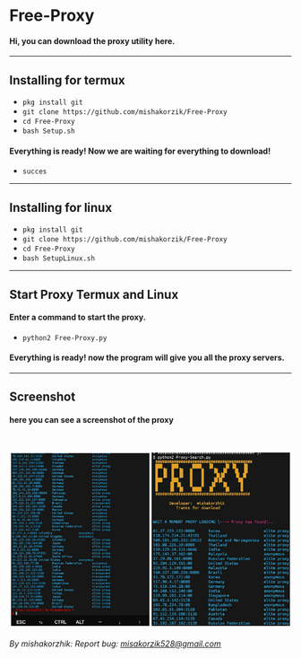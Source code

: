 # Free-Proxy

#### Hi, you can download the proxy utility here.

---

## Installing for termux

* `pkg install git`
* `git clone https://github.com/mishakorzik/Free-Proxy`
* `cd Free-Proxy`
* `bash Setup.sh`

#### Everything is ready! Now we are waiting for everything to download!
 * `succes`

---
## Installing for linux

* `pkg install git`
* `git clone https://github.com/mishakorzik/Free-Proxy` 
* `cd Free-Proxy`
* `bash SetupLinux.sh`

---
## Start Proxy Termux and Linux

#### Enter a command to start the proxy.

* `python2 Free-Proxy.py`

#### Everything is ready!  now the program will give you all the proxy servers.
---
## Screenshot

#### here you can see a screenshot of the proxy
<br>
<p align="center">
<img width="49.0%" src="IMG_20210510_150717.jpg"/> 
<img width="49.0%" src="IMG_20210510_150700.jpg"/>
</p>


###### By mishakorzhik: Report bug: misakorzik528@gmail.com


